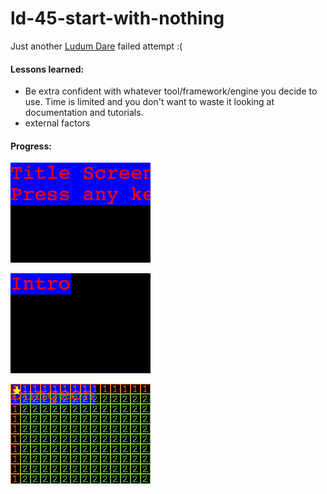 # ld-45-start-with-nothing

Just another [Ludum Dare](https://ldjam.com) failed attempt :(

#### Lessons learned:
 - Be extra confident with whatever tool/framework/engine you decide to use. Time is limited and you don't want to waste it looking at documentation and tutorials.
 - external factors

 #### Progress:
![screenshot](screen0.png)

![screenshot](screen1.png)

![screenshot](screen2.png)
